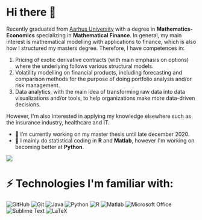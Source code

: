 # Hi there 👋
Recently graduated from [Aarhus University](https://www.au.dk/) with a degree in **Mathematics-Economics** specializing in **Mathematical Finance**. In general, my main interest is mathematical modelling with applications to finance, which is also how I structured my masters degree. Therefore, I have competences in:

1. Pricing of exotic derivative contracts (with main emphasis on options) where the underlying follows various structural models.
2. Volatility modelling on financial products, including forecasting and comparison methods for the purpose of doing portfolio analysis and/or risk management. 
3. Data analytics, with the main idea of transforming raw data into data visualizations and/or tools, to help organizations make more data-driven decisions.

However, I'm also interested in applying my knowledge elsewhere such as the insurance industry, healthcare and IT. 

- 🔭 I’m currently working on my master thesis until late december 2020.
- 🌱 I mainly do statistical coding in **R** and **Matlab**, however I'm working on becoming better at **Python**. 


<a href="https://github.com/EdgyPanda/EdgyPanda">
  <img align="center" src="https://github-readme-stats.vercel.app/api/top-langs/?username=EdgyPanda&hide=java,html&title_color=ffffff&text_color=c9cacc&icon_color=2bbc8a&bg_color=1d1f21" />
</a>

# ⚡ Technologies I'm familiar with:
![GitHub](https://img.shields.io/badge/-GitHub-181717?style=flat-square&logo=github)
![Git](https://img.shields.io/badge/-Git-black?style=flat-square&logo=git)
![Java](https://img.shields.io/badge/-java-black?style=flat-square&logo=java&logoColor=007396)
![Python](https://img.shields.io/badge/-Python-black?style=flat-square&logo=Python)
![R](https://img.shields.io/badge/-R%20language-black?style=flat-square&logo=R&logoColor=75AADB)
![Matlab](https://img.shields.io/badge/-Matlab-black?style=flat-square&logo=mathworks&logoColor=0076a8)
![Microsoft Office](https://img.shields.io/badge/-Microsoft%20Office-black?style=flat-square&logo=Microsoft%20Office&logoColor=D83B01)
![Sublime Text](https://img.shields.io/badge/-Sublime%20Text-black?style=flat-square&logo=Sublime%20Text)
![LaTeX](https://img.shields.io/badge/-LaTeX-black?style=flat-square&logo=LaTeX&logoColor=008080)
<!--
**EdgyPanda/EdgyPanda** is a ✨ _special_ ✨ repository because its `README.md` (this file) appears on your GitHub profile.

Here are some ideas to get you started:

- 🔭 I’m currently working on ...
- 🌱 I’m currently learning ...
- 👯 I’m looking to collaborate on ...
- 🤔 I’m looking for help with ...
- 💬 Ask me about ...
- 📫 How to reach me: ...
- 😄 Pronouns: ...
- ⚡ Fun fact: ...
-->

